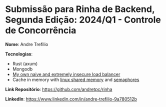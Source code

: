 # Submissão para Rinha de Backend, Segunda Edição: 2024/Q1 - Controle de Concorrência

__Nome__: Andre Trefilio

__Tecnologias__:
- Rust (axum)
- Mongodb
- [My own naive and extremely insecure load balancer](https://github.com/andretpc/monaeilb)
- Cache in memory with [linux shared memory](https://man7.org/linux/man-pages/man7/shm_overview.7.html) and [semaphores](https://man7.org/linux/man-pages/man7/sem_overview.7.html)

__Link Repositório__: https://github.com/andretpc/rinha

__LinkedIn__: https://www.linkedin.com/in/andre-trefilio-9a780512b